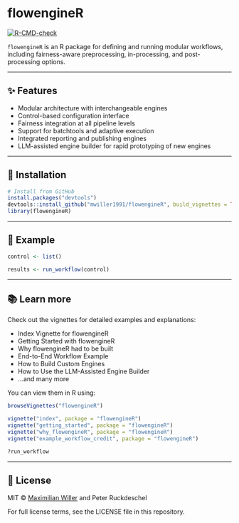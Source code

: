 
# flowengineR

[![R-CMD-check](https://github.com/mwiller1991/flowengineR/actions/workflows/R-CMD-check.yaml/badge.svg)](https://github.com/mwiller1991/flowengineR/actions/workflows/R-CMD-check.yaml)

`flowengineR` is an R package for defining and running modular
workflows, including fairness-aware preprocessing, in-processing, and
post-processing options.

------------------------------------------------------------------------

## ✨ Features

- Modular architecture with interchangeable engines
- Control-based configuration interface
- Fairness integration at all pipeline levels
- Support for batchtools and adaptive execution
- Integrated reporting and publishing engines
- LLM-assisted engine builder for rapid prototyping of new engines

------------------------------------------------------------------------

## 🚀 Installation

``` r
# Install from GitHub
install.packages("devtools")
devtools::install_github("mwiller1991/flowengineR", build_vignettes = TRUE)
library(flowengineR)
```

------------------------------------------------------------------------

## 🧪 Example

``` r
control <- list()

results <- run_workflow(control)
```

------------------------------------------------------------------------

## 📚 Learn more

Check out the vignettes for detailed examples and explanations:

- Index Vignette for flowengineR
- Getting Started with flowengineR
- Why flowengineR had to be built
- End-to-End Workflow Example
- How to Build Custom Engines
- How to Use the LLM-Assisted Engine Builder
- …and many more

You can view them in R using:

``` r
browseVignettes("flowengineR")

vignette("index", package = "flowengineR")
vignette("getting_started", package = "flowengineR")
vignette("why_flowengineR", package = "flowengineR")
vignette("example_workflow_credit", package = "flowengineR")

?run_workflow
```

------------------------------------------------------------------------

## 📄 License

MIT © [Maximilian Willer](mailto:willer.maximilian@googlemail.com) and Peter Ruckdeschel

For full license terms, see the LICENSE file in this repository.
